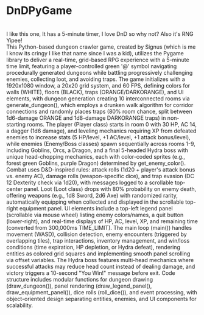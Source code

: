 # DnDPyGame
<br>I like this one, It has a 5-minute timer, I love DnD so why not? Also it's RNG Yipee! </br>
<be>This Python-based dungeon crawler game, created by Signus (which is me I know its cringy I like that name since I was a kid), utilizes the Pygame library to deliver a real-time, grid-based RPG experience with a 5-minute time limit, featuring a player-controlled green '@' symbol navigating procedurally generated dungeons while battling progressively challenging enemies, collecting loot, and avoiding traps. The game initializes with a 1920x1080 window, a 20x20 grid system, and 60 FPS, defining colors for walls (WHITE), floors (BLACK), traps (ORANGE/DARKORANGE), and UI elements, with dungeon generation creating 10 interconnected rooms via generate_dungeon(), which employs a drunken walk algorithm for corridor connections and randomly places traps (80% room chance, split between 1d6-damage ORANGE and 1d8-damage DARKORANGE traps) in non-starting rooms. The player (Player class) starts in room 0 with 30 HP, AC 14, a dagger (1d6 damage), and leveling mechanics requiring XP from defeated enemies to increase stats (5 HP/level, +1 AC/level, +1 attack bonus/level), while enemies (Enemy/Boss classes) spawn sequentially across rooms 1-9, including Goblins, Orcs, a Dragon, and a final 5-headed Hydra boss with unique head-chopping mechanics, each with color-coded sprites (e.g., forest green Goblins, purple Dragon) determined by get_enemy_color(). Combat uses D&D-inspired rules: attack rolls (1d20 + player's attack bonus vs. enemy AC), damage rolls (weapon-specific dice), and trap evasion (DC 12 Dexterity check via 1d20), with messages logged to a scrollable top-center panel. Loot (Loot class) drops with 80% probability on enemy death, offering weapons (e.g., 1d8 Sword, 2d6 Axe) with randomized rarity, automatically equipping when collected and displayed in the scrollable top-right equipment panel. UI elements include a top-left legend panel (scrollable via mouse wheel) listing enemy colors/names, a quit button (lower-right), and real-time displays of HP, AC, level, XP, and remaining time (converted from 300,000ms TIME_LIMIT). The main loop (main()) handles movement (WASD), collision detection, enemy encounters (triggered by overlapping tiles), trap interactions, inventory management, and win/loss conditions (time expiration, HP depletion, or Hydra defeat), rendering entities as colored grid squares and implementing smooth panel scrolling via offset variables. The Hydra boss features multi-head mechanics where successful attacks may reduce head count instead of dealing damage, and victory triggers a 10-second "You Win!" message before exit. Code structure includes modular functions for dungeon drawing (draw_dungeon()), panel rendering (draw_legend_panel(), draw_equipment_panel()), dice rolls (roll_dice()), and event processing, with object-oriented design separating entities, enemies, and UI components for scalability.</br>
